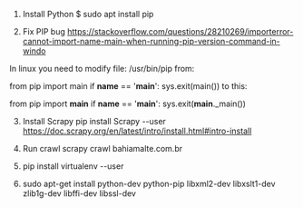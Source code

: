 1. Install Python
$ sudo apt install pip

2. Fix PIP bug
https://stackoverflow.com/questions/28210269/importerror-cannot-import-name-main-when-running-pip-version-command-in-windo

In linux you need to modify file: /usr/bin/pip from:

from pip import main
if __name__ == '__main__':
    sys.exit(main())
to this:

from pip import __main__
if __name__ == '__main__':
    sys.exit(__main__._main())

3. Install Scrapy
pip install Scrapy --user
https://doc.scrapy.org/en/latest/intro/install.html#intro-install

4. Run crawl
scrapy crawl bahiamalte.com.br

4. pip install virtualenv --user

5. sudo apt-get install python-dev python-pip libxml2-dev libxslt1-dev zlib1g-dev libffi-dev libssl-dev
